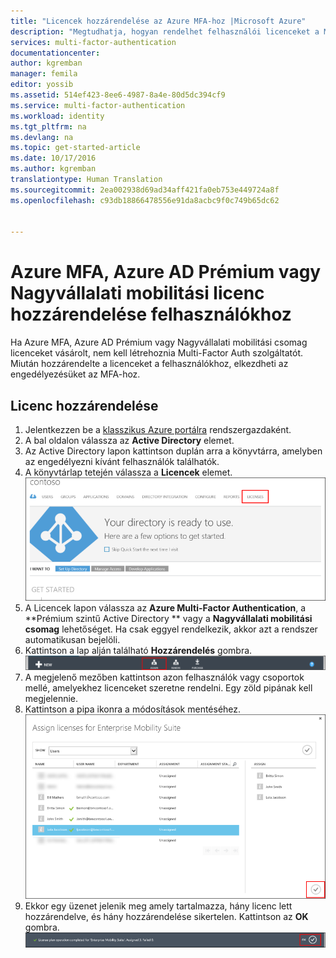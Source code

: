 ```yaml
---
title: "Licencek hozzárendelése az Azure MFA-hoz |Microsoft Azure"
description: "Megtudhatja, hogyan rendelhet felhasználói licenceket a Microsoft Azure Multi-Factor Authentication hitelesítéshez."
services: multi-factor-authentication
documentationcenter: 
author: kgremban
manager: femila
editor: yossib
ms.assetid: 514ef423-8ee6-4987-8a4e-80d5dc394cf9
ms.service: multi-factor-authentication
ms.workload: identity
ms.tgt_pltfrm: na
ms.devlang: na
ms.topic: get-started-article
ms.date: 10/17/2016
ms.author: kgremban
translationtype: Human Translation
ms.sourcegitcommit: 2ea002938d69ad34aff421fa0eb753e449724a8f
ms.openlocfilehash: c93db18866478556e91da8acbc9f0c749b65dc62


---
```

# <a name="assigning-an-azure-mfa-azure-ad-premium-or-enterprise-mobility-license-to-users"></a>Azure MFA, Azure AD Prémium vagy Nagyvállalati mobilitási licenc hozzárendelése felhasználókhoz
Ha Azure MFA, Azure AD Prémium vagy Nagyvállalati mobilitási csomag licenceket vásárolt, nem kell létrehoznia Multi-Factor Auth szolgáltatót. Miután hozzárendelte a licenceket a felhasználókhoz, elkezdheti az engedélyezésüket az MFA-hoz.

## <a name="to-assign-a-license"></a>Licenc hozzárendelése
1. Jelentkezzen be a [klasszikus Azure portálra](https://manage.windowsazure.com) rendszergazdaként.
2. A bal oldalon válassza az **Active Directory** elemet.
3. Az Active Directory lapon kattintson duplán arra a könyvtárra, amelyben az engedélyezni kívánt felhasználók találhatók.
4. A könyvtárlap tetején válassza a **Licencek** elemet.
   ![Licencek hozzárendelése](./media/multi-factor-authentication-get-started-assign-licenses/assign1.png)
5. A Licencek lapon válassza az **Azure Multi-Factor Authentication**, a **Prémium szintű Active Directory ** vagy a **Nagyvállalati mobilitási csomag** lehetőséget.  Ha csak eggyel rendelkezik, akkor azt a rendszer automatikusan bejelöli.
6. Kattintson a lap alján található **Hozzárendelés** gombra.
   ![Licencek hozzárendelése](./media/multi-factor-authentication-get-started-assign-licenses/assign3.png)
7. A megjelenő mezőben kattintson azon felhasználók vagy csoportok mellé, amelyekhez licenceket szeretne rendelni.  Egy zöld pipának kell megjelennie.
8. Kattintson a pipa ikonra a módosítások mentéséhez.
   ![Licencek hozzárendelése](./media/multi-factor-authentication-get-started-assign-licenses/assign4.png)
9. Ekkor egy üzenet jelenik meg amely tartalmazza, hány licenc lett hozzárendelve, és hány hozzárendelése sikertelen.  Kattintson az **OK** gombra.
   ![Licencek hozzárendelése](./media/multi-factor-authentication-get-started-assign-licenses/assign5.png)




<!--HONumber=Nov16_HO2-->


